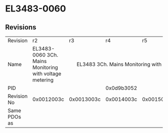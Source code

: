 # EL3483-0060

## Revisions
<table>
<tr>
<td>Revision</td>
<td>r2</td>
<td>r3</td>
<td>r4</td>
<td>r5</td>
<td>r6</td>
</tr>
<tr>
<td>Name</td>
<td>EL3483-0060 3Ch. Mains Monitoring with voltage metering</td>
<td colspan=4 align="center">EL3483 3Ch. Mains Monitoring with voltage metering</td>
</tr>
<tr>
<td>PID</td>
<td colspan=5 align="center">0x0d9b3052</td>
</tr>
<tr>
<td>Revision No</td>
<td>0x0012003c</td>
<td>0x0013003c</td>
<td>0x0014003c</td>
<td>0x0015003c</td>
<td>0x0016003c</td>
</tr>
<tr>
<td>Same PDOs as</td>
<td colspan=5 align="center"></td>
</tr>
</table>
